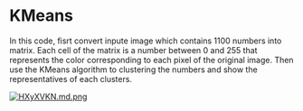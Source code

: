 # KMeans

In this code, fisrt convert inpute image which contains 1100 numbers into matrix. Each cell of the matrix is a number between 0 and 255 that represents the color corresponding to each pixel of the original image. Then use the KMeans algorithm to clustering the numbers and show the representatives of each clusters.

[![HXyXVKN.md.png](https://iili.io/HQJ9Ewg.png)](https://freeimage.host/i/HQJ9Ewg)
